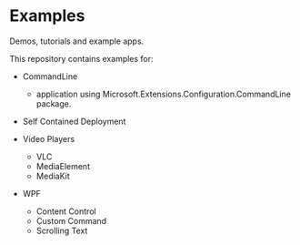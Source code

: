 # Examples
Demos, tutorials and example apps.

This repository contains examples for:

- CommandLine
    - application using Microsoft.Extensions.Configuration.CommandLine package.

- Self Contained Deployment

- Video Players
    - VLC
    - MediaElement
    - MediaKit
    
- WPF
    - Content Control
    - Custom Command
    - Scrolling Text

